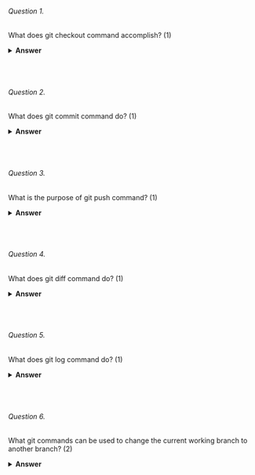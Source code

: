 
###### Question 1.

What does git checkout command accomplish? (1)

<details><summary><b>Answer</b></summary>
<p>

Git checkout allows a user to navigate to a specific branch. All commits now are made to the checked out branch. Files in the working directory are updated to match the version stored in the checked out branch.

</p>
</details>

<br><br>

###### Question 2.

What does git commit command do? (1)

<details><summary><b>Answer</b></summary>
<p>

Git commit  creates a snapshot of the staged changes to a repository at a given point in time. You may add a commit message using the '-m' flag.

</p>
</details>

<br><br>

###### Question 3.

What is the purpose of git push command? (1)

<details><summary><b>Answer</b></summary>
<p>

Git push is used to push the changes committed in local repository to the mapped remote repository.

</p>
</details>

<br><br>

###### Question 4.

What does git diff command do? (1)

<details><summary><b>Answer</b></summary>
<p>

Git diff is used to show changes between 2 commits, a commit to the current working tree, etc

</p>
</details>

<br><br>

###### Question 5.

What does git log command do? (1)

<details><summary><b>Answer</b></summary>
<p>

Git log is used to show the commit logs

</p>
</details>

<br><br>

###### Question 6.

What git commands can be used to change the current working branch to another branch? (2)

<details><summary><b>Answer</b></summary>
<p>

1) git switch
2) git checkout

</p>
</details>

<br><br>
```

